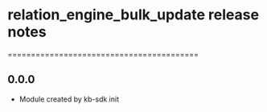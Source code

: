 # relation_engine_bulk_update release notes
=========================================

0.0.0
-----
* Module created by kb-sdk init
